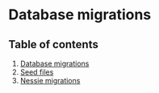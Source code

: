 # Database migrations

## Table of contents

1. [Database migrations](#database-migrations)
2. [Seed files](#seed-files)
3. [Nessie migrations](#nessie-migrations)
